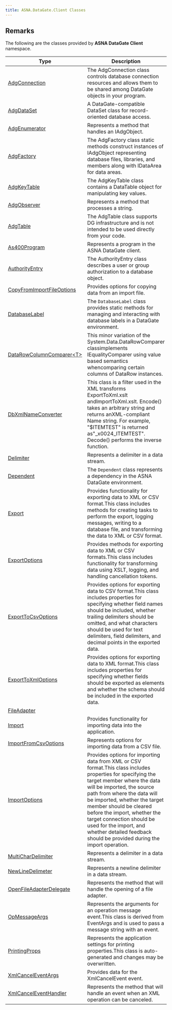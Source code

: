 ```yaml
---
title: ASNA.DataGate.Client Classes
---
```


## Remarks

The following are the classes provided by **ASNA DataGate Client** namespace.


| Type | Description |
| --- | --- |
| [AdgConnection](/reference/datagate/datagate-client/adg-connection.html) | The AdgConnection class controls database connection resources and allows them to be shared among DataGate objects in your program.  |
| [AdgDataSet](/reference/datagate/datagate-client/adg-data-set.html) | A DataGate-compatible DataSet class for record-oriented database access. |
| [AdgEnumerator](/reference/datagate/datagate-client/adg-enumerator.html) | Represents a method that handles an IAdgObject. |
| [AdgFactory](/reference/datagate/datagate-client/adg-factory.html) | The AdgFactory class static methods construct instances of IAdgObject representing database files, libraries, and members along with IDataArea for data areas. |
| [AdgKeyTable](/reference/datagate/datagate-client/adg-key-table.html) | The AdgKeyTable class contains a DataTable object for manipulating key values. |
| [AdgObserver](/reference/datagate/datagate-client/adg-observer.html) | Represents a method that processes a string. |
| [AdgTable](/reference/datagate/datagate-client/adg-table.html) | The AdgTable class supports DG infrastructure and is not intended to be used directly from your code. |
| [As400Program](/reference/datagate/datagate-client/as400-program.html) | Represents a program in the ASNA DataGate client. |
| [AuthorityEntry](/reference/datagate/datagate-client/authority-entry.html) | The AuthorityEntry class describes a user or group authorization to a database object. |
| [CopyFromImportFileOptions](/reference/datagate/datagate-client/copy-from-import-file-options.html) | Provides options for copying data from an import file. |
| [DatabaseLabel](/reference/datagate/datagate-client/database-label.html) | The `DatabaseLabel` class provides static methods for managing and interacting with database labels in a DataGate environment. |
| [DataRowColumnComparer\<T\>](/reference/datagate/datagate-client/data-row-column-comparer-1.html) | This minor variation of the System.Data.DataRowComparer<T> classimplements IEqualityComparer<T> using value based semantics whencomparing certain columns of DataRow instances. |
| [DbXmlNameConverter](/reference/datagate/datagate-client/db-xml-name-converter.html) | This class is a filter used in the XML transforms ExportToXml.xslt andImportToXml.xslt.  Encode() takes an arbitrary string and returns anXML-compliant Name string.  For example, "$ITEMTEST" is returned as"_x0024_ITEMTEST".  Decode() performs the inverse function. |
| [Delimiter](/reference/datagate/datagate-client/delimiter.html) | Represents a delimiter in a data stream. |
| [Dependent](/reference/datagate/datagate-client/dependent.html) | The `Dependent` class represents a dependency in the ASNA DataGate environment. |
| [Export](/reference/datagate/datagate-client/export.html) | Provides functionality for exporting data to XML or CSV format.This class includes methods for creating tasks to perform the export, logging messages, writing to a database file, and transforming the data to XML or CSV format. |
| [ExportOptions](/reference/datagate/datagate-client/export-options.html) | Provides methods for exporting data to XML or CSV formats.This class includes functionality for transforming data using XSLT, logging, and handling cancellation tokens. |
| [ExportToCsvOptions](/reference/datagate/datagate-client/export-to-csv-options.html) | Provides options for exporting data to CSV format.This class includes properties for specifying whether field names should be included, whether trailing delimiters should be omitted, and what characters should be used for text delimiters, field delimiters, and decimal points in the exported data. |
| [ExportToXmlOptions](/reference/datagate/datagate-client/export-to-xml-options.html) | Provides options for exporting data to XML format.This class includes properties for specifying whether fields should be exported as elements and whether the schema should be included in the exported data. |
| [FileAdapter](/reference/datagate/datagate-client/file-adapter.html) |  |
| [Import](/reference/datagate/datagate-client/import.html) | Provides functionality for importing data into the application. |
| [ImportFromCsvOptions](/reference/datagate/datagate-client/import-from-csv-options.html) | Represents options for importing data from a CSV file. |
| [ImportOptions](/reference/datagate/datagate-client/import-options.html) | Provides options for importing data from XML or CSV format.This class includes properties for specifying the target member where the data will be imported, the source path from where the data will be imported, whether the target member should be cleared before the import, whether the target connection should be used for the import, and whether detailed feedback should be provided during the import operation. |
| [MultiCharDelimiter](/reference/datagate/datagate-client/multi-char-delimiter.html) | Represents a delimiter in a data stream. |
| [NewLineDelimeter](/reference/datagate/datagate-client/new-line-delimeter.html) | Represents a newline delimiter in a data stream. |
| [OpenFileAdapterDelegate](/reference/datagate/datagate-client/open-file-adapter-delegate.html) | Represents the method that will handle the opening of a file adapter. |
| [OpMessageArgs](/reference/datagate/datagate-client/op-message-args.html) | Represents the arguments for an operation message event.This class is derived from EventArgs and is used to pass a message string with an event. |
| [PrintingProps](/reference/datagate/datagate-client/printing-props.html) | Represents the application settings for printing properties.This class is auto-generated and changes may be overwritten. |
| [XmlCancelEventArgs](/reference/datagate/datagate-client/xml-cancel-event-args.html) | Provides data for the XmlCancelEvent event. |
| [XmlCancelEventHandler](/reference/datagate/datagate-client/xml-cancel-event-handler.html) | Represents the method that will handle an event when an XML operation can be canceled. |
